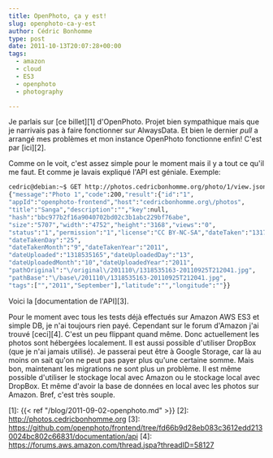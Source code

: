 ```yaml
---
title: OpenPhoto, ça y est!
slug: openphoto-ca-y-est
author: Cédric Bonhomme
type: post
date: 2011-10-13T20:07:28+00:00
tags:
  - amazon
  - cloud
  - ES3
  - openphoto
  - photography

---
```

Je parlais sur [ce billet][1] d'OpenPhoto. Projet bien sympathique mais que je
narrivais pas à faire fonctionner sur AlwaysData. Et bien le dernier _pull_ a
arrangé mes problèmes et mon instance OpenPhoto fonctionne enfin!
C'est par [ici][2].

Comme on le voit, c'est assez simple pour le moment mais il y a tout ce qu'il
me faut. Et comme je lavais expliqué l'API est géniale. Exemple:

```bash
cedric@debian:~$ GET http://photos.cedricbonhomme.org/photo/1/view.json
{"message":"Photo 1","code":200,"result":{"id":"1",
"appId":"openphoto-frontend","host":"cedricbonhomme.org\/photos",
"title":"Sanga","description":"","key":null,
"hash":"bbc977b2f16a9040702bd02c3b1abc229bf76abe",
"size":"5707","width":"4752","height":"3168","views":"0",
"status":"1","permission":"1","license":"CC BY-NC-SA","dateTaken":"1317010841",
"dateTakenDay":"25",
"dateTakenMonth":"9","dateTakenYear":"2011",
"dateUploaded":"1318535165","dateUploadedDay":"13",
"dateUploadedMonth":"10","dateUploadedYear":"2011",
"pathOriginal":"\/original\/201110\/1318535163-20110925T212041.jpg",
"pathBase":"\/base\/201110\/1318535163-20110925T212041.jpg",
"tags":["","2011","September"],"latitude":"","longitude":""}}
```

Voici la [documentation de l'API][3]. 

Pour le moment avec tous les tests déjà effectués sur Amazon AWS ES3 et
simple DB, je n'ai toujours rien payé. Cependant sur le forum d'Amazon j'ai
trouvé [ceci][4]. C'est un peu flippant quand même. Donc actuellement les
photos sont hébergées localement. Il est aussi possible d'utiliser DropBox
(que je n'ai jamais utilisé). Je passerai peut être à Google Storage, car là
au moins on sait qu'on ne peut pas payer plus qu'une certaine somme. Mais bon,
maintenant les migrations ne sont plus un problème. Il est même possible
d'utiliser le stockage local avec Amazon ou le stockage local avec DropBox.
Et même d'avoir la base de données en local avec les photos sur Amazon. Bref,
c'est très souple.

 [1]: {{< ref "/blog/2011-09-02-openphoto.md" >}}
 [2]: http://photos.cedricbonhomme.org
 [3]: https://github.com/openphoto/frontend/tree/fd66b9d28eb083c3612edd2130024bc802c66831/documentation/api
 [4]: https://forums.aws.amazon.com/thread.jspa?threadID=58127
